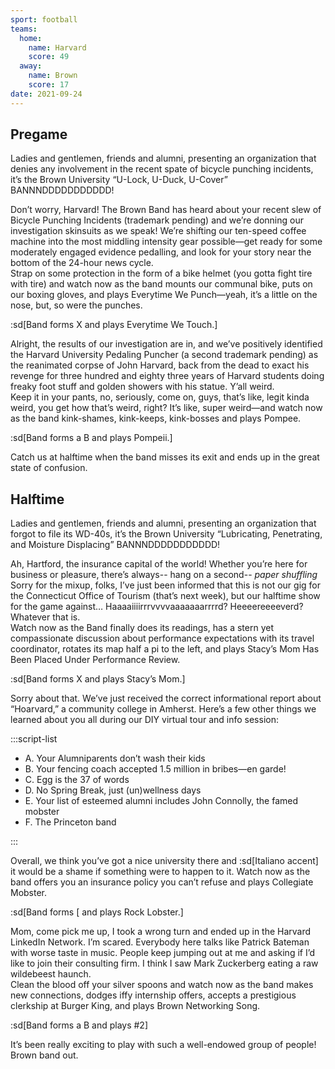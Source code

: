 ```yaml
---
sport: football
teams:
  home:
    name: Harvard
    score: 49
  away:
    name: Brown
    score: 17
date: 2021-09-24
---
```


## Pregame

Ladies and gentlemen, friends and alumni, presenting an organization that denies any involvement in the recent spate of bicycle punching incidents, it’s the Brown University “U-Lock, U-Duck, U-Cover” BANNNDDDDDDDDDDD!

Don’t worry, Harvard! The Brown Band has heard about your recent slew of Bicycle Punching Incidents (trademark pending) and we’re donning our investigation skinsuits as we speak! We’re shifting our ten-speed coffee machine into the most middling intensity gear possible—get ready for some moderately engaged evidence pedalling, and look for your story near the bottom of the 24-hour news cycle.\
Strap on some protection in the form of a bike helmet (you gotta fight tire with tire) and watch now as the band mounts our communal bike, puts on our boxing gloves, and plays Everytime We Punch—yeah, it’s a little on the nose, but, so were the punches.

:sd[Band forms X and plays Everytime We Touch.]

Alright, the results of our investigation are in, and we’ve positively identified the Harvard University Pedaling Puncher (a second trademark pending) as the reanimated corpse of John Harvard, back from the dead to exact his revenge for three hundred and eighty three years of Harvard students doing freaky foot stuff and golden showers with his statue. Y’all weird.\
Keep it in your pants, no, seriously, come on, guys, that’s like, legit kinda weird, you get how that’s weird, right? It’s like, super weird—and watch now as the band kink-shames, kink-keeps, kink-bosses and plays Pompee.

:sd[Band forms a B and plays Pompeii.]

Catch us at halftime when the band misses its exit and ends up in the great state of confusion.

## Halftime

Ladies and gentlemen, friends and alumni, presenting an organization that forgot to file its WD-40s, it’s the Brown University “Lubricating, Penetrating, and Moisture Displacing” BANNNDDDDDDDDDDD!

Ah, Hartford, the insurance capital of the world! Whether you’re here for business or pleasure, there’s always-- hang on a second-- _paper shuffling_ Sorry for the mixup, folks, I’ve just been informed that this is not our gig for the Connecticut Office of Tourism (that’s next week), but our halftime show for the game against… Haaaaiiiirrrvvvvaaaaaaarrrrd? Heeeereeeeverd? Whatever that is.\
Watch now as the Band finally does its readings, has a stern yet compassionate discussion about performance expectations with its travel coordinator, rotates its map half a pi to the left, and plays Stacy’s Mom Has Been Placed Under Performance Review.

:sd[Band forms X and plays Stacy’s Mom.]

Sorry about that. We’ve just received the correct informational report about “Hoarvard,” a community college in Amherst. Here’s a few other things we learned about you all during our DIY virtual tour and info session:

:::script-list

- A. Your Alumniparents don’t wash their kids
- B. Your fencing coach accepted 1.5 million in bribes—en garde!
- C. Egg is the 37 of words
- D. No Spring Break, just (un)wellness days
- E. Your list of esteemed alumni includes John Connolly, the famed mobster
- F. The Princeton band

:::

Overall, we think you’ve got a nice university there and :sd[Italiano accent] it would be a shame if something were to happen to it. Watch now as the band offers you an insurance policy you can’t refuse and plays Collegiate Mobster.

:sd[Band forms \[ and plays Rock Lobster.]

Mom, come pick me up, I took a wrong turn and ended up in the Harvard LinkedIn Network. I’m scared. Everybody here talks like Patrick Bateman with worse taste in music. People keep jumping out at me and asking if I’d like to join their consulting firm. I think I saw Mark Zuckerberg eating a raw wildebeest haunch.\
Clean the blood off your silver spoons and watch now as the band makes new connections, dodges iffy internship offers, accepts a prestigious clerkship at Burger King, and plays Brown Networking Song.

:sd[Band forms a B and plays #2]

It’s been really exciting to play with such a well-endowed group of people! Brown band out.
